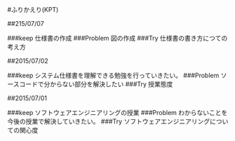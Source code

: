 #ふりかえり(KPT)

##215/07/07

###keep
仕様書の作成
###Problem
図の作成
###Try
仕様書の書き方につての考え方

##2015/07/02 

###keep
システム仕様書を理解できる勉強を行っていきたい。
###Problem
ソースコードで分からない部分を解決したい
###Try
授業態度


##2015/07/01

###keep
ソフトウェアエンジニアリングの授業
###Problem
わからないことを今後の授業で解決していきたい。
###Try
ソフトウェアエンジニアリングについての関心度
